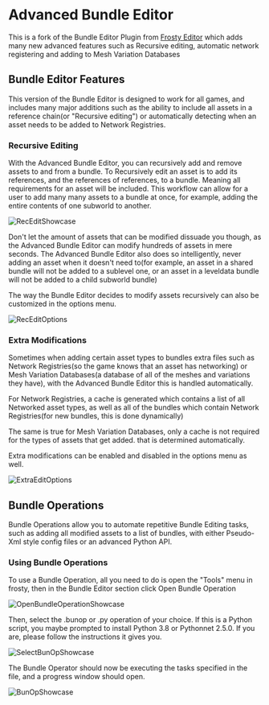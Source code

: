 # Advanced Bundle Editor
This is a fork of the Bundle Editor Plugin from [Frosty Editor](https://github.com/CadeEvs/FrostyToolsuite/tree/1.0.6.3) which adds many new advanced features such as Recursive editing, automatic network registering and adding to Mesh Variation Databases

## Bundle Editor Features
This version of the Bundle Editor is designed to work for all games, and includes many major additions such as the ability to include all assets in a reference chain(or "Recursive editing") or automatically detecting when an asset needs to be added to Network Registries.

### Recursive Editing
With the Advanced Bundle Editor, you can recursively add and remove assets to and from a bundle. To Recursively edit an asset is to add its references, and the references of references, to a bundle. Meaning all requirements for an asset will be included. This workflow can allow for a user to add many many assets to a bundle at once, for example, adding the entire contents of one subworld to another.

![RecEditShowcase](https://github.com/Ywingpilot2/FrostyAdvancedBundleEditor/assets/136618828/127a74a2-72b9-46d4-b170-ce1ae00ea21b)

Don't let the amount of assets that can be modified dissuade you though, as the Advanced Bundle Editor can modify hundreds of assets in mere seconds. The Advanced Bundle Editor also does so intelligently, never adding an asset when it doesn't need to(for example, an asset in a shared bundle will not be added to a sublevel one, or an asset in a leveldata bundle will not be added to a child subworld bundle)

The way the Bundle Editor decides to modify assets recursively can also be customized in the options menu.

![RecEditOptions](https://github.com/Ywingpilot2/FrostyAdvancedBundleEditor/assets/136618828/d5d7baf5-8c60-4ac4-a231-f5f725f28112)

### Extra Modifications
Sometimes when adding certain asset types to bundles extra files such as Network Registries(so the game knows that an asset has networking) or Mesh Variation Databases(a database of all of the meshes and variations they have), with the Advanced Bundle Editor this is handled automatically. 

For Network Registries, a cache is generated which contains a list of all Networked asset types, as well as all of the bundles which contain Network Registries(for new bundles, this is done dynamically)

The same is true for Mesh Variation Databases, only a cache is not required for the types of assets that get added. that is determined automatically.

Extra modifications can be enabled and disabled in the options menu as well.

![ExtraEditOptions](https://github.com/Ywingpilot2/FrostyAdvancedBundleEditor/assets/136618828/b3de2209-b2d6-49d1-91c3-884992451b88)

## Bundle Operations
Bundle Operations allow you to automate repetitive Bundle Editing tasks, such as adding all modified assets to a list of bundles, with either Pseudo-Xml style config files or an advanced Python API.

### Using Bundle Operations
To use a Bundle Operation, all you need to do is open the "Tools" menu in frosty, then in the Bundle Editor section click Open Bundle Operation

![OpenBundleOperationShowcase](https://github.com/Ywingpilot2/FrostyAdvancedBundleEditor/assets/136618828/2a5ea839-4b76-4c27-9a88-755d33c54e8e)

Then, select the .bunop or .py operation of your choice.
If this is a Python script, you maybe prompted to install Python 3.8 or Pythonnet 2.5.0. If you are, please follow the instructions it gives you.

![SelectBunOpShowcase](https://github.com/Ywingpilot2/FrostyAdvancedBundleEditor/assets/136618828/858218c7-5c7e-42b2-9073-14cbc493f831)

The Bundle Operator should now be executing the tasks specified in the file, and a progress window should open. 

![BunOpShowcase](https://github.com/Ywingpilot2/FrostyAdvancedBundleEditor/assets/136618828/80d67b6f-a998-46ac-aabc-39ca9563ccf4)
